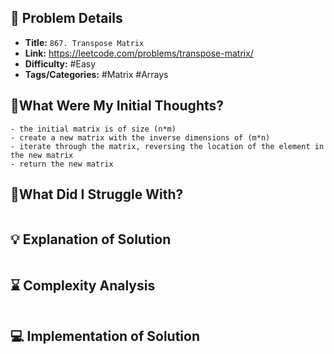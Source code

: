 ## 📝 Problem Details

- **Title:** `867. Transpose Matrix`
- **Link:** https://leetcode.com/problems/transpose-matrix/
- **Difficulty:** #Easy 
- **Tags/Categories:** #Matrix #Arrays 

## 💭What Were My Initial Thoughts?

```
- the initial matrix is of size (n*m)
- create a new matrix with the inverse dimensions of (m*n)
- iterate through the matrix, reversing the location of the element in the new matrix 
- return the new matrix
```

## 🤔What Did I Struggle With?

```

```

## 💡 Explanation of Solution

```

```

## ⌛ Complexity Analysis

```

```

## 💻 Implementation of Solution

```cpp

```